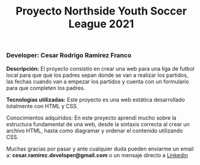 <!DOCTYPE html>
<html lang="en">
  <head>
    <meta charset="utf-8" />
    <meta name="viewport" content="width=device-width, initial-scale=1" />
  </head>
  <body>
      <header>
         <h1> Proyecto Northside Youth Soccer League 2021 </h1>
      </header>
      <section>
         <h3><strong>Developer:</strong> Cesar Rodrigo Ramirez Franco</h3>
         <p><strong>Descripción:</strong> El proyecto consistio en crear una web para una liga de futbol local para que que los padres sepan donde se van a realizar los partidos, las fechas cuando van a empezar los partidos y cuenta con un formulario para que completen los padres.</p>
         <p><strong>Tecnologías utilizadas:</strong> Este proyecto es una web estática desarrollado totalmente con HTML y CSS. </p>
         <p>Conocimientos adquiridos: En este proyecto aprendí mucho sobre la estructura fundamental de una web, desde la sintaxis correcta al crear un archivo HTML, hasta como diagramar y ordenar el contenido utilizando CSS.</p>
      </section>
      <section>
         <p>Muchas gracias por pasar y ante cualquier duda pueden enviarme un email a: <strong>cesar.ramirez.developer@gmail.com</strong> o un mensaje directo a <a href="https://www.linkedin.com/in/cesar-ramirez-developer/" target="_blank">Linkedin</a></p>
      </section>
  </body>
</html>